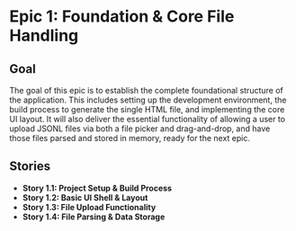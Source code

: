 # Epic 1: Foundation & Core File Handling

## Goal

The goal of this epic is to establish the complete foundational structure of the application. This includes setting up the development environment, the build process to generate the single HTML file, and implementing the core UI layout. It will also deliver the essential functionality of allowing a user to upload JSONL files via both a file picker and drag-and-drop, and have those files parsed and stored in memory, ready for the next epic.

## Stories

- **Story 1.1: Project Setup & Build Process**
- **Story 1.2: Basic UI Shell & Layout**
- **Story 1.3: File Upload Functionality**
- **Story 1.4: File Parsing & Data Storage**
